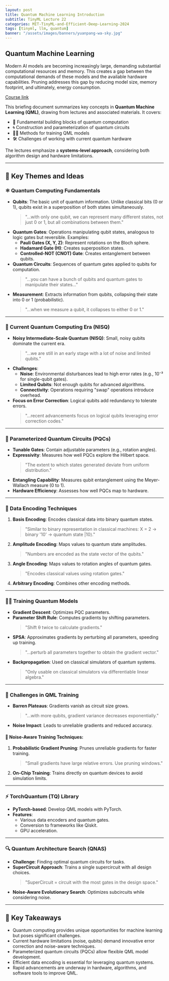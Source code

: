 ```yaml
---
layout: post
title: Quantum Machine Learning Introduction
subtitle: TinyML Lecture 22
categories: MIT-TinyML-and-Efficient-Deep-Learning-2024
tags: [tinyml, llm, quantum]
banner: "/assets/images/banners/yuanpang-wa-sky.jpg"
---
```



## Quantum Machine Learning

Modern AI models are becoming increasingly large, demanding substantial computational resources and memory. This creates a gap between the computational demands of these models and the available hardware capabilities. Pruning addresses this gap by reducing model size, memory footprint, and ultimately, energy consumption.

[Course link](https://hanlab.mit.edu/courses/2024-fall-65940)

This briefing document summarizes key concepts in **Quantum Machine Learning (QML)**, drawing from lectures and associated materials. It covers:  
- 🧱 Fundamental building blocks of quantum computation  
- 🌀 Construction and parameterization of quantum circuits  
- 🏋️‍♂️ Methods for training QML models  
- 🛠️ Challenges of working with current quantum hardware  

The lectures emphasize a **systems-level approach**, considering both algorithm design and hardware limitations.  

---

## 🔑 Key Themes and Ideas  

### ⚛️ Quantum Computing Fundamentals  
- **Qubits**: The basic unit of quantum information. Unlike classical bits (0 or 1), qubits exist in a superposition of both states simultaneously.  
  > "...with only one qubit, we can represent many different states, not just 0 or 1, but all combinations between them."  
- **Quantum Gates**: Operations manipulating qubit states, analogous to logic gates but reversible. Examples:  
  - **Pauli Gates (X, Y, Z)**: Represent rotations on the Bloch sphere.  
  - **Hadamard Gate (H)**: Creates superposition states.  
  - **Controlled-NOT (CNOT) Gate**: Creates entanglement between qubits.  
- **Quantum Circuits**: Sequences of quantum gates applied to qubits for computation.  
  > "...you can have a bunch of qubits and quantum gates to manipulate their states..."  
- **Measurement**: Extracts information from qubits, collapsing their state into 0 or 1 (probabilistic).  
  > "...when we measure a qubit, it collapses to either 0 or 1."  

---

### 🤖 Current Quantum Computing Era (NISQ)  
- **Noisy Intermediate-Scale Quantum (NISQ)**: Small, noisy qubits dominate the current era.  
  > "...we are still in an early stage with a lot of noise and limited qubits."  
- **Challenges**:  
  - **Noise**: Environmental disturbances lead to high error rates (e.g., 10⁻³ for single-qubit gates).  
  - **Limited Qubits**: Not enough qubits for advanced algorithms.  
  - **Connectivity**: Operations requiring "swap" operations introduce overhead.  
- **Focus on Error Correction**: Logical qubits add redundancy to tolerate errors.  
  > "...recent advancements focus on logical qubits leveraging error correction codes."  

---

### 🔄 Parameterized Quantum Circuits (PQCs)  
- **Tunable Gates**: Contain adjustable parameters (e.g., rotation angles).  
- **Expressivity**: Measures how well PQCs explore the Hilbert space.  
  > "The extent to which states generated deviate from uniform distribution."  
- **Entangling Capability**: Measures qubit entanglement using the Meyer-Wallach measure (0 to 1).  
- **Hardware Efficiency**: Assesses how well PQCs map to hardware.  

---

### 🧩 Data Encoding Techniques  
1. **Basis Encoding**: Encodes classical data into binary quantum states.  
   > "Similar to binary representation in classical machines: X = 2 → binary '10' → quantum state |10⟩."  
2. **Amplitude Encoding**: Maps values to quantum state amplitudes.  
   > "Numbers are encoded as the state vector of the qubits."  
3. **Angle Encoding**: Maps values to rotation angles of quantum gates.  
   > "Encodes classical values using rotation gates."  
4. **Arbitrary Encoding**: Combines other encoding methods.  

---

### 🏋️‍♂️ Training Quantum Models  
- **Gradient Descent**: Optimizes PQC parameters.  
- **Parameter Shift Rule**: Computes gradients by shifting parameters.  
  > "Shift θ twice to calculate gradients."  
- **SPSA**: Approximates gradients by perturbing all parameters, speeding up training.  
  > "...perturb all parameters together to obtain the gradient vector."  
- **Backpropagation**: Used on classical simulators of quantum systems.  
  > "Only usable on classical simulators via differentiable linear algebra."  

---

### 🧗 Challenges in QML Training  
- **Barren Plateaus**: Gradients vanish as circuit size grows.  
  > "...with more qubits, gradient variance decreases exponentially."  
- **Noise Impact**: Leads to unreliable gradients and reduced accuracy.  

#### 🎯 Noise-Aware Training Techniques:  
1. **Probabilistic Gradient Pruning**: Prunes unreliable gradients for faster training.  
   > "Small gradients have large relative errors. Use pruning windows."  
2. **On-Chip Training**: Trains directly on quantum devices to avoid simulation limits.  

---

### ⚡ TorchQuantum (TQ) Library  
- **PyTorch-based**: Develop QML models with PyTorch.  
- **Features**:  
  - Various data encoders and quantum gates.  
  - Conversion to frameworks like Qiskit.  
  - GPU acceleration.  

---

### 🔍 Quantum Architecture Search (QNAS)  
- **Challenge**: Finding optimal quantum circuits for tasks.  
- **SuperCircuit Approach**: Trains a single supercircuit with all design choices.  
  > "SuperCircuit = circuit with the most gates in the design space."  
- **Noise-Aware Evolutionary Search**: Optimizes subcircuits while considering noise.  

---

## 🎯 Key Takeaways  
- Quantum computing provides unique opportunities for machine learning but poses significant challenges.  
- Current hardware limitations (noise, qubits) demand innovative error correction and noise-aware techniques.  
- Parameterized quantum circuits (PQCs) allow flexible QML model development.  
- Efficient data encoding is essential for leveraging quantum systems.  
- Rapid advancements are underway in hardware, algorithms, and software tools to improve QML.  

